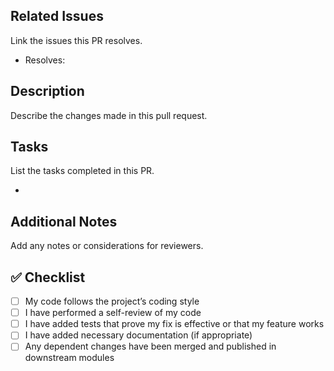 ## Related Issues
Link the issues this PR resolves.

- Resolves: 

## Description
Describe the changes made in this pull request.

## Tasks
List the tasks completed in this PR.

- 

## Additional Notes
Add any notes or considerations for reviewers.

## ✅ Checklist
- [ ] My code follows the project’s coding style
- [ ] I have performed a self-review of my code
- [ ] I have added tests that prove my fix is effective or that my feature works
- [ ] I have added necessary documentation (if appropriate)
- [ ] Any dependent changes have been merged and published in downstream modules
